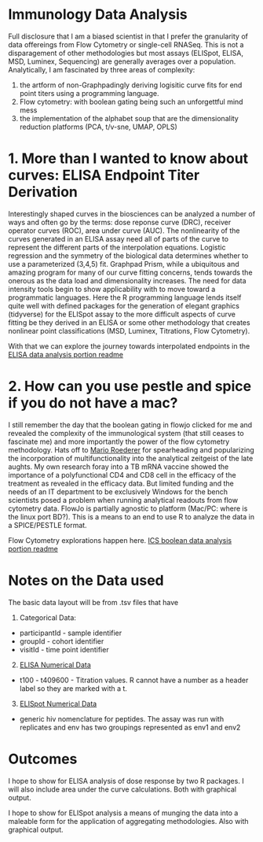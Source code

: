 # Immunology Data Analysis

Full disclosure that I am a biased scientist in that I prefer the granularity of data offereings from Flow Cytometry or single-cell RNASeq. This is not a disparagement of other methodologies but most assays (ELISpot, ELISA, MSD, Luminex, Sequencing) are generally averages over a population. Analytically, I am fascinated by three areas of complexity: <br>
1. the artform of non-Graphpadingly deriving logisitic curve fits for end point titers using a programming language.<br>
2. Flow cytometry: with boolean gating being such an unforgettful mind mess
3. the implementation of the alphabet soup that are the dimensionality reduction platforms (PCA, t/v-sne, UMAP, OPLS)  


# 1. More than I wanted to know about curves: ELISA Endpoint Titer Derivation

Interestingly shaped curves in the biosciences can be analyzed a number of ways and often go by the terms: dose reponse curve (DRC), receiver operator curves (ROC), area under curve (AUC). The nonlinearity of the curves generated in an ELISA assay need all of parts of the curve to represent the different parts of the interpolation equations. Logistic regression and the symmetry of the biological data determines whether to use a parameterized (3,4,5) fit.  Graphpad Prism, while a ubiquitous and amazing program for many of our curve fitting concerns, tends towards the onerous as the data load and dimensionality increases. The need for data intensity tools begin to show applicability with to move toward a programmatic languages. Here the R programming language lends itself quite well with defined packages for the generation of elegant graphics (tidyverse) for the ELISpot assay to the more difficult aspects of curve fitting be they derived in an ELISA or some other methodology that creates nonlinear point classifications (MSD, Luminex, Titrations, Flow Cytometry).

With that we can explore the journey towards interpolated endpoints in the [ELISA data analysis portion readme](https://github.com/aaronjwilson/immuno_data_analysis/blob/master/ELISA_DRC.md)

# 2. How can you use pestle and spice if you do not have a mac?

I still remember the day that the boolean gating in flowjo clicked for me and revealed the complexity of the immunological system (that still ceases to fascinate me) and more importantly the power of the flow cytometry methodology. Hats off to [Mario Roederer](https://www.drmr.com/) for spearheading and popularizing the incorporation of multifunctionality into the analytical zeitgeist of the late aughts. My own research foray into a TB mRNA vaccine showed the importance of a polyfunctional CD4 and CD8 cell in the efficacy of the treatment as revealed in the efficacy data. But limited funding and the needs of an IT department to be exclusively Windows for the bench scientists posed a problem when running analytical readouts from flow cytometry data.  FlowJo is partially agnostic to platform (Mac/PC: where is the linux port BD?). This is a means to an end to use R to analyze the data in a SPICE/PESTLE format. 

Flow Cytometry explorations happen here. [ICS boolean data analysis portion readme](https://github.com/aaronjwilson/immuno_data_analysis/blob/master/ICS_TB.md)

# Notes on the Data used

The basic data layout will be from .tsv files that have 

1. Categorical Data:
  * participantId - sample identifier
  * groupId - cohort identifier
  * visitId - time point identifier
2. [ELISA Numerical Data](https://github.com/aaronjwilson/immuno_data_analysis/blob/master/data/elisa.tsv)
  * t100 - t409600 - Titration values. R cannot have a number as a header label so they are marked with a t.
3. [ELISpot Numerical Data](https://github.com/aaronjwilson/immuno_data_analysis/blob/master/data/elispot.tsv)
  * generic hiv nomenclature for peptides.  The assay was run with replicates and env has two groupings represented as env1 and env2
 
# Outcomes 

I hope to show for ELISA analysis of dose response by two R packages.  I will also include area under the curve calculations. Both with graphical output.

I hope to show for ELISpot analysis a means of munging the data into a maleable form for the application of aggregating methodologies.  Also with graphical output.  

